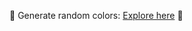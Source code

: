 🎨 Generate random colors: [Explore here](https://dhananjaysable370.github.io/Random-Color-Generator/) 🌈
